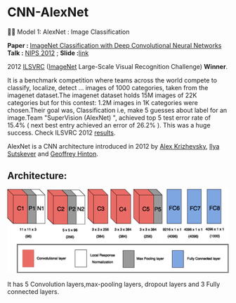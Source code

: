 # CNN-AlexNet
🕵🏻 Model 1: AlexNet : Image Classification

<b>Paper : </b>[ImageNet Classification with Deep Convolutional Neural Networks](https://papers.nips.cc/paper/4824-imagenet-classification-with-deep-convolutional-neural-networks)
<b>Talk :</b> [NIPS 2012](http://videolectures.net/machine_krizhevsky_imagenet_classification/?q=imagenet) ; <b>Slide :</b>[link](https://github.com/SKKSaikia/CNN-AlexNet/blob/master/nips/machine_krizhevsky_imagenet_classification_01.pdf)

2012 [ILSVRC](http://www.image-net.org/challenges/LSVRC/) ([ImageNet](http://www.image-net.org/) Large-Scale Visual Recognition Challenge) <b>Winner</b>.

It is a benchmark competition where teams across the world compete to classify, localize, detect ... images of 1000 categories, taken from the imagenet dataset.The imagenet dataset holds 15M images of 22K categories but for this contest: 1.2M images in 1K categories were chosen.Their goal was, Classification i.e, make 5 guesses about label for an image.Team "SuperVision (AlexNet) ", achieved top 5 test error rate of 15.4% ( next best entry achieved an error of 26.2% ). This was a huge success. Check ILSVRC 2012 [results](http://image-net.org/challenges/LSVRC/2012/results.html).

AlexNet is a CNN architecture introduced in 2012 by [Alex Krizhevsky](https://scholar.google.com/citations?user=xegzhJcAAAAJ), [Ilya Sutskever](https://scholar.google.com/citations?user=x04W_mMAAAAJ) and [Geoffrey Hinton](https://scholar.google.co.uk/citations?user=JicYPdAAAAAJ).

Architecture:
-
<img src="https://github.com/SKKSaikia/CNN-AlexNet/blob/master/img/arch.jpg">

It has 5 Convolution layers,max-pooling layers, dropout layers and 3 Fully connected layers.
